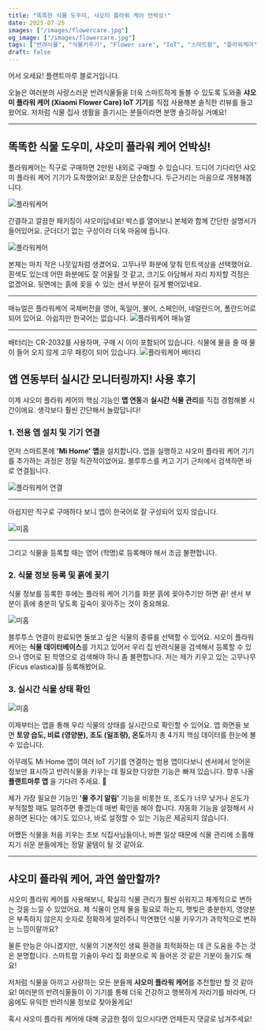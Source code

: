 ```yaml
---
title: "똑똑한 식물 도우미, 샤오미 플라워 케어 언박싱!" 
date: 2025-07-25
images: ["/images/flowercare.jpg"]
og_image: ["/images/flowercare.jpg"]
tags: ["반려식물", "식물키우기", "Flower care", "IoT", "스마트팜", "플라워케어"]
draft: false
---
```


어서 오세요! 플랜트마루 블로거입니다.

오늘은 여러분의 사랑스러운 반려식물들을 더욱 스마트하게 돌볼 수 있도록 도와줄 **샤오미 플라워 케어 (Xiaomi Flower Care) IoT 기기**를 직접 사용해본 솔직한 리뷰를 들고 왔어요. 저처럼 식물 집사 생활을 즐기시는 분들이라면 분명 솔깃하실 거예요!

---

## 똑똑한 식물 도우미, 샤오미 플라워 케어 언박싱!

플라워케어는 직구로 구매하면 2만원 내외로 구매할 수 있습니다.
드디어 기다리던 샤오미 플라워 케어 기기가 도착했어요! 포장은 단순합니다.  두근거리는 마음으로 개봉해봅니다.

![플라워케어](/images/flowercare.jpg)

간결하고 깔끔한 패키징이 샤오미답네요! 박스를 열어보니 본체와 함께 간단한 설명서가 들어있어요. 군더더기 없는 구성이라 더욱 마음에 듭니다.

![플라워케어](/images/flowercare_open.jpg)


본체는 마치 작은 나뭇잎처럼 생겼어요. 고무나무 화분에 맞춰 민트색상을 선택했어요.  흰색도 있는데 어떤 화분에도 잘 어울릴 것 같고, 크기도 아담해서 자리 차지할 걱정은 없겠어요. 뒷면에는 흙에 꽂을 수 있는 센서 부분이 길게 뻗어있네요.

---

매뉴얼은 플라워케어 국제버전을 영어, 독일어, 불어, 스페인어, 네덜란드어, 폴란드어로 되어 있어요.
아쉽지만 한국어는 없습니다.
![플라워케어 매뉴얼](/images/flowercare_manual.jpg)

---
배터리는 CR-2032를 사용하며, 구매 시 이미 포함되어 있습니다. 식물에 물을 줄 때 물이 들어 오지 않게 고무 패킹이 되어 있습니다.
![플라워케어 배터리](/images/flowercare_battery.jpg)



## 앱 연동부터 실시간 모니터링까지! 사용 후기

이제 샤오미 플라워 케어의 핵심 기능인 **앱 연동**과 **실시간 식물 관리**를 직접 경험해볼 시간이에요. 생각보다 훨씬 간단해서 놀랐답니다!

### 1. 전용 앱 설치 및 기기 연결

먼저 스마트폰에 **'Mi Home' 앱**을 설치합니다. 앱을 실행하고 샤오미 플라워 케어 기기를 추가하는 과정은 정말 직관적이었어요. 블루투스를 켜고 기기 근처에서 검색하면 바로 연결됩니다.

![플라워케어 연결](/images/flowercare_ble.png)

---
아쉽지만 직구로 구매하다 보니 앱이 한국어로 잘 구성되어 있지 않습니다. 

![미홈](/images/flowercare_mihome.png)

---
그리고 식물을 등록할 때는 영어 (학명)로 등록해야 해서 조금 불편합니다. 



### 2. 식물 정보 등록 및 흙에 꽂기

식물 정보를 등록한 후에는 플라워 케어 기기를 화분 흙에 꽂아주기만 하면 끝! 센서 부분이 흙에 충분히 닿도록 깊숙이 꽂아주는 것이 중요해요.

![미홈](/images/flowercare_rubber_plant.jpg)

블루투스 연결이 완료되면 돌보고 싶은 식물의 종류를 선택할 수 있어요. 샤오미 플라워 케어는 **식물 데이터베이스**를 가지고 있어서 우리 집 반려식물을 검색해서 등록할 수 있으나 영어로 된 학명으로 검색해야 하니 좀 불편합니다.  저는 제가 키우고 있는 고무나무(Ficus elastica)를 등록해봤어요.


### 3. 실시간 식물 상태 확인

![미홈](/images/mihome_flowercare.png)

이제부터는 앱을 통해 우리 식물의 상태를 실시간으로 확인할 수 있어요. 앱 화면을 보면 **토양 습도, 비료 (영양분), 조도 (일조량), 온도**까지 총 4가지 핵심 데이터를 한눈에 볼 수 있습니다.

아무래도 Mi Home 앱이 여러 IoT 기기를 연결하는 범용 앱이다보니 센서에서 얻어온 정보만 표시하고 반려식물을 키우는 데 필요한 다양한 기능은 빠져 있습니다.  향후 나올 **플랜트마루 앱** 을 기다려 주세요. 🙂 

제가 가장 필요한 기능인 **'물 주기 알림'** 기능을 비롯한 또, 조도가 너무 낮거나 온도가 부적절할 때도 알려주면 좋겠는데 매번 확인을 해야 합니다. 자동화 기능을 설정해서 사용하면 된다는 얘기도 있으나, 바로 설정할 수 있는 기능은 제공되지 않습니다. 

어쨌든 식물을 처음 키우는 초보 식집사님들이나, 바쁜 일상 때문에 식물 관리에 소홀해지기 쉬운 분들에게는 정말 꿀템이 될 것 같아요.

---

## 샤오미 플라워 케어, 과연 쓸만할까?

샤오미 플라워 케어를 사용해보니, 확실히 식물 관리가 훨씬 쉬워지고 체계적으로 변하는 것을 느낄 수 있었어요. 제 식물이 언제 물을 필요로 하는지, 햇빛은 충분한지, 영양분은 부족하지 않은지 숫자로 정확하게 알려주니 막연했던 식물 키우기가 과학적으로 변하는 느낌이랄까요?

물론 만능은 아니겠지만, 식물의 기본적인 생육 환경을 최적화하는 데 큰 도움을 주는 것은 분명합니다. 스마트팜 기술이 우리 집 화분으로 쏙 들어온 것 같은 기분이 들기도 해요!

저처럼 식물을 아끼고 사랑하는 모든 분들께 **샤오미 플라워 케어**를 추천할만 할 것 같아요! 여러분의 반려식물들이 이 기기를 통해 더욱 건강하고 행복하게 자라기를 바라며, 다음에도 유익한 반려식물 정보로 찾아올게요!

혹시 샤오미 플라워 케어에 대해 궁금한 점이 있으시다면 언제든지 댓글로 남겨주세요!